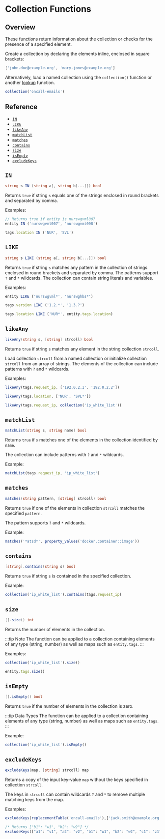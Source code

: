 # Collection Functions

## Overview

These functions return information about the collection or checks for the presence of a specified element.

Create a collection by declaring the elements inline, enclosed in square brackets:

```javascript
['john.doe@example.org', 'mary.jones@example.org']
```

Alternatively, load a named collection using the `collection()` function or another [lookup](functions-lookup.md) function.

```javascript
collection('oncall-emails')
```

## Reference

* [`IN`](#in)
* [`LIKE`](#like)
* [`likeAny`](#likeany)
* [`matchList`](#matchlist)
* [`matches`](#matches)
* [`contains`](#contains)
* [`size`](#size)
* [`isEmpty`](#isempty)
* [`excludeKeys`](#excludekeys)

## `IN`

```csharp
string s IN (string a[, string b[...]]) bool
```

Returns `true` if string `s` equals one of the strings enclosed in round brackets and separated by comma.

Examples:

```javascript
// Returns true if entity is nurswgvml007
entity IN ('nurswgvml007', 'nurswgvml008')
```

```javascript
tags.location IN ('NUR', 'SVL')
```

## `LIKE`

```csharp
string s LIKE (string a[, string b[...]]) bool
```

Returns `true` if string `s` matches any pattern in the collection of strings enclosed in round brackets and separated by comma. The patterns support `?` and `*` wildcards. The collection can contain string literals and variables.

Examples:

```javascript
entity LIKE ('nurswgvml*', 'nurswghbs*')
```

```javascript
tags.version LIKE ('1.2.*', '1.3.?')
```

```javascript
tags.location LIKE ('NUR*', entity.tags.location)
```

## `likeAny`

```csharp
likeAny(string s, [string] strcoll) bool
```

Returns `true` if string `s` matches any element in the string collection `strcoll`.

Load collection `strcoll` from a named collection or initialize collection `strcoll` from an array of strings. The elements of the collection can include patterns with `?` and `*` wildcards.

Examples:

```javascript
likeAny(tags.request_ip, ['192.0.2.1', '192.0.2.2'])
```

```javascript
likeAny(tags.location, ['NUR', 'SVL*'])
```

```javascript
likeAny(tags.request_ip, collection('ip_white_list'))
```

## `matchList`

```csharp
matchList(string s, string name) bool
```

Returns `true` if `s` matches one of the elements in the collection identified by `name`.

The collection can include patterns with `?` and `*` wildcards.

Example:

```javascript
matchList(tags.request_ip, 'ip_white_list')
```

## `matches`

```csharp
matches(string pattern, [string] strcoll) bool
```

Returns `true` if one of the elements in collection `strcoll` matches the specified `pattern`.

The pattern supports `?` and `*` wildcards.

Example:

```javascript
matches('*atsd*', property_values('docker.container::image'))
```

## `contains`

```csharp
[string].contains(string s) bool
```

Returns `true` if string `s` is contained in the specified collection.

Example:

```javascript
collection('ip_white_list').contains(tags.request_ip)
```

## `size`

```csharp
[].size() int
```

Returns the number of elements in the collection.

<!-- markdownlint-enable MD032 -->
:::tip Note
The function can be applied to a collection containing elements of any type (string, number) as well as maps such as `entity.tags`.
:::
<!-- markdownlint-disable MD031 MD032 -->

Examples:

```javascript
collection('ip_white_list').size()
```

```javascript
entity.tags.size()
```

## `isEmpty`

```csharp
[].isEmpty() bool
```

Returns `true` if the number of elements in the collection is zero.

<!-- markdownlint-enable MD032 -->
:::tip Data Types
The function can be applied to a collection containing elements of any type (string, number) as well as maps such as `entity.tags`.
:::
<!-- markdownlint-disable MD031 MD032 -->

Example:

```javascript
collection('ip_white_list').isEmpty()
```

## `excludeKeys`

```csharp
excludeKeys(map, [string] strcoll) map
```

Returns a copy of the input key-value `map` without the keys specified in collection `strcoll`.

The keys in `strcoll` can contain wildcards `?` and `*` to remove multiple matching keys from the map.

Examples:

```javascript
excludeKeys(replacementTable('oncall-emails'),['jack.smith@example.org', 'mary.jones@example.org'])
```

```javascript
/* Returns ["b1": "w1", "b2": "w2"] */
excludeKeys(["a1": "v1", "a2": "v2", "b1": "w1", "b2": "w2", "c1": "z1"], ['a*', 'c1'])
```
